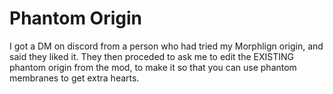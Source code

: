 # Phantom Origin
 I got a DM on discord from a person who had tried my Morphlign origin, and said they liked it. They then proceded to ask me to edit the EXISTING phantom origin from the mod, to make it so that you can use phantom membranes to get extra hearts.
